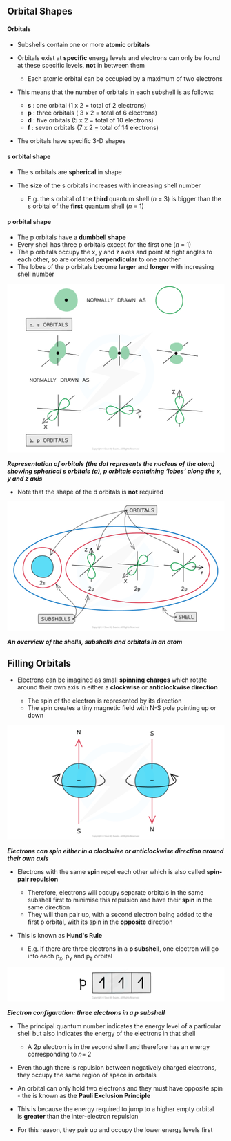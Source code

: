 Orbital Shapes
--------------

#### Orbitals

* Subshells contain one or more <b>atomic orbitals</b>
* Orbitals exist at <b>specific</b> energy levels and electrons can only be found at these specific levels, <b>not</b> in between them

  + Each atomic orbital can be occupied by a maximum of two electrons
* This means that the number of orbitals in each subshell is as follows:

  + <b>s</b> : one orbital (1 x 2 = total of 2 electrons)
  + <b>p</b> : three orbitals ( 3 x 2 = total of 6 electrons)
  + <b>d</b> : five orbitals (5 x 2 = total of 10 electrons)
  + <b>f</b> : seven orbitals (7 x 2 = total of 14 electrons)
* The orbitals have specific 3-D shapes

#### s orbital shape

* The s orbitals are <b>spherical</b> in shape
* The <b>size</b> of the s orbitals increases with increasing shell number

  + E.g. the s orbital of the <b>third </b>quantum shell (*n* = 3) is bigger than the s orbital of the <b>first</b> quantum shell (*n* = 1)

#### p orbital shape

* The p orbitals have a <b>dumbbell shape</b>
* Every shell has three p orbitals except for the first one (*n* = 1)
* The p orbitals occupy the x, y and z axes and point at right angles to each other, so are oriented <b>perpendicular</b> to one another
* The lobes of the p orbitals become <b>larger</b> and <b>longer</b> with increasing shell number

![Atomic Structure Orbitals, downloadable AS & A Level Chemistry revision notes](1.1-Atomic-Structure-Orbitals.png)

*<b>Representation of orbitals (the dot represents the nucleus of the atom) showing spherical s orbitals (a), p orbitals containing ‘lobes’ along the x, y and z axis</b>*

* Note that the shape of the d orbitals is <b>not</b> required

![Atomic Structure Summary, downloadable AS & A Level Chemistry revision notes](1.1-Atomic-Structure-Summary.png)

*<b>An overview of the shells, subshells and orbitals in an atom</b>*

Filling Orbitals
----------------

* Electrons can be imagined as small <b>spinning charges </b>which rotate around their own axis in either a <b>clockwise</b> or <b>anticlockwise direction</b>

  + The spin of the electron is represented by its direction
  + The spin creates a tiny magnetic field with N-S pole pointing up or down

![Atomic Structure Electron Spin, downloadable AS & A Level Chemistry revision notes](1.1-Atomic-Structure-Electron-Spin.png)

*<b>Electrons can spin either in a clockwise or anticlockwise direction around their own axis</b>*

* Electrons with the same <b>spin </b>repel each other which is also called <b>spin-pair repulsion</b>

  + Therefore, electrons will occupy separate orbitals in the same subshell first to minimise this repulsion and have their <b>spin </b>in the same direction
  + They will then pair up, with a second electron being added to the first p orbital, with its spin in the <b>opposite</b> direction
* This is known as <b>Hund's Rule</b>

  + E.g. if there are three electrons in a <b>p subshell</b>, one electron will go into each p<sub>x</sub>, p<sub>y</sub> and p<sub>z</sub> orbital

![Atomic Structure Electron Configuration 1, downloadable AS & A Level Chemistry revision notes](1.1-Atomic-Structure-Electron-Configuration-1.png)

*<b>Electron configuration: three electrons in a p subshell</b>*

* The principal quantum number indicates the energy level of a particular shell but also indicates the energy of the electrons in that shell

  + A 2p electron is in the second shell and therefore has an energy corresponding to *n*= 2
* Even though there is repulsion between negatively charged electrons, they occupy the same region of space in orbitals
* An orbital can only hold two electrons and they must have opposite spin - the is known as the <b>Pauli Exclusion Principle</b>
* This is because the energy required to jump to a higher<b> </b>empty orbital is <b>greater </b>than the inter-electron repulsion
* For this reason, they pair up and occupy the lower energy levels first
